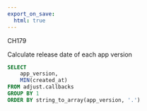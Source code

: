 ```yaml
---
export_on_save:
  html: true
---
```


CH179

Calculate release date of each app version

```sql 
SELECT 
	app_version,
	MIN(created_at)
FROM adjust.callbacks
GROUP BY 1
ORDER BY string_to_array(app_version, '.')
```